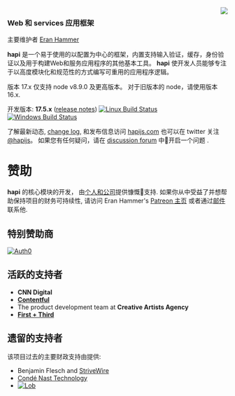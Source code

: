 <img src="https://raw.github.com/hapijs/hapi/master/images/17.png" align="right"/>

### Web 和 services 应用框架

主要维护者 [Eran Hammer](https://github.com/hueniverse)

**hapi** 是一个易于使用的以配置为中心的框架，内置支持输入验证，缓存，身份验证以及用于构建Web和服务应用程序的其他基本工具。 **hapi** 使开发人员能够专注于以高度模块化和规范性的方式编写可重用的应用程序逻辑。

版本 17.x 仅支持 node v8.9.0 及更高版本。 对于旧版本的 node，请使用版本 16.x.

开发版本: **17.5.x** ([release notes](https://github.com/hapijs/hapi/issues?labels=release+notes&page=1&state=closed)) 
[![Linux Build Status](https://secure.travis-ci.org/hapijs/hapi.svg?branch=master)](https://travis-ci.org/hapijs/hapi)
[![Windows Build Status](https://ci.appveyor.com/api/projects/status/github/hapijs/hapi?branch=master&svg=true)](https://ci.appveyor.com/project/hueniverse/hapi)

了解最新动态, [change log](https://hapijs.com/updates), 和发布信息访问 [hapijs.com](https://hapijs.com) 也可以在 twitter 关注 [@hapijs](https://twitter.com/hapijs)。 如果您有任何疑问，请在 [discussion forum](https://github.com/hapijs/discuss) 中开启一个问题
.

# 赞助

**hapi** 的核心模块的开发， 由[个人和公司](https://github.com/hapijs/hapi/blob/master/SPONSORS.md)提供慷慨支持.
如果你从中受益了并想帮助保持项目的财务可持续性, 请访问
Eran Hammer's [Patreon 主页](https://www.patreon.com/eranhammer) 或者通过[邮件](mailto:eran@hammer.io)联系他.

## 特别赞助商

[![Auth0](https://user-images.githubusercontent.com/56631/31878562-5c64483a-b78f-11e7-92da-5a991ebb302d.png)](https://bit.ly/auth0h-rn)

## 活跃的支持者

- **CNN Digital**
- **[Contentful](https://www.contentful.com/)**
- The product development team at **Creative Artists Agency**
- **[First + Third](https://firstandthird.com)**

## 遗留的支持者

该项目过去的主要财政支持由提供:
- Benjamin Flesch and [StriveWire](https://strivewire.com/)
- [Condé Nast Technology](https://technology.condenast.com/)
- [![Lob](https://user-images.githubusercontent.com/56631/42724877-60d54714-872f-11e8-97e9-07726418f41f.png)](https://lob.com/)
